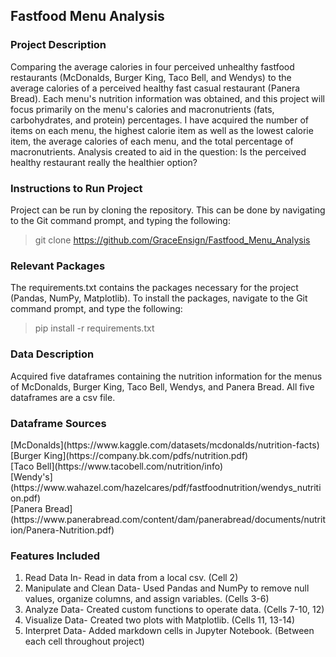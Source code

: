 <p align="center"><h2>Fastfood Menu Analysis</h2></p> 

  

<h3>Project Description</h3> 

Comparing the average calories in four perceived unhealthy fastfood restaurants (McDonalds, Burger King, Taco Bell, and Wendys) to the average calories of a perceived healthy fast casual restaurant (Panera Bread). Each menu's nutrition information was obtained, and this project will focus primarily on the menu's calories and macronutrients (fats, carbohydrates, and protein) percentages. I have acquired the number of items on each menu, the highest calorie item as well as the lowest calorie item, the average calories of each menu, and the total percentage of macronutrients. Analysis created to aid in the question: Is the perceived healthy restaurant really the healthier option? 

  

<h3>Instructions to Run Project</h3> 

Project can be run by cloning the repository. This can be done by navigating to the Git command prompt, and typing the following: <blockquote> git clone https://github.com/GraceEnsign/Fastfood_Menu_Analysis</blockquote> 

  

<h3>Relevant Packages</h3> 

The requirements.txt contains the packages necessary for the project (Pandas, NumPy, Matplotlib). To install the packages, navigate to the Git command prompt, and type the following: <blockquote>pip install -r requirements.txt</blockquote> 

  

<h3>Data Description</h3> 

Acquired five dataframes containing the nutrition information for the menus of McDonalds, Burger King, Taco Bell, Wendys, and Panera Bread. All five dataframes are a csv file. 



<h3>Dataframe Sources</h3>
<p>[McDonalds](https://www.kaggle.com/datasets/mcdonalds/nutrition-facts)<br>
[Burger King](https://company.bk.com/pdfs/nutrition.pdf)<br>
[Taco Bell](https://www.tacobell.com/nutrition/info)<br>
[Wendy's](https://www.wahazel.com/hazelcares/pdf/fastfoodnutrition/wendys_nutrition.pdf)<br>
[Panera Bread](https://www.panerabread.com/content/dam/panerabread/documents/nutrition/Panera-Nutrition.pdf)</p>

  

<h3>Features Included</h3> 

<ol><li>Read Data In- Read in data from a local csv. (Cell 2)</li> 

  <li>Manipulate and Clean Data- Used Pandas and NumPy to remove null values, organize columns, and assign variables. (Cells 3-6) </li> 

  <li>Analyze Data- Created custom functions to operate data. (Cells 7-10, 12) </li> 

  <li>Visualize Data- Created two plots with Matplotlib. (Cells 11, 13-14)</li> 

  <li>Interpret Data- Added markdown cells in Jupyter Notebook. (Between each cell throughout project)</li><ol> 